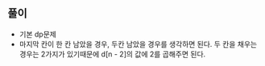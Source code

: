 ## 풀이

- 기본 dp문제
- 마지막 칸이 한 칸 남았을 경우, 두칸 남았을 경우를 생각하면 된다. 두 칸을 채우는 경우는 2가지가 있기때문에 d[n - 2]의 값에 2를 곱해주면 된다.